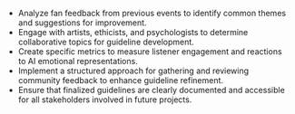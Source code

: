 - Analyze fan feedback from previous events to identify common themes and suggestions for improvement.
- Engage with artists, ethicists, and psychologists to determine collaborative topics for guideline development.
- Create specific metrics to measure listener engagement and reactions to AI emotional representations.
- Implement a structured approach for gathering and reviewing community feedback to enhance guideline refinement.
- Ensure that finalized guidelines are clearly documented and accessible for all stakeholders involved in future projects.